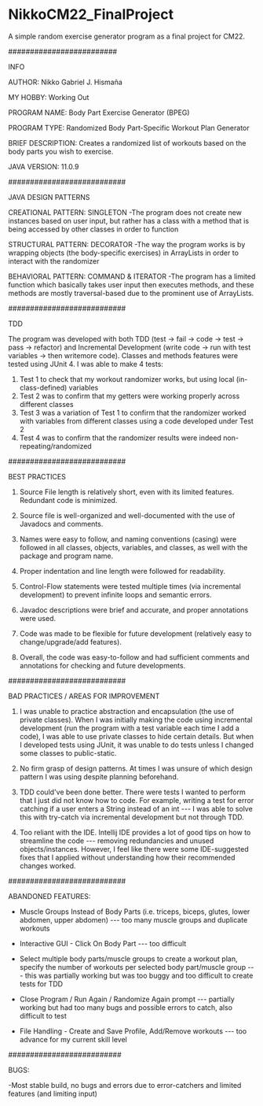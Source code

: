# NikkoCM22_FinalProject
A simple random exercise generator program as a final project for CM22.

#########################

INFO

AUTHOR:             Nikko Gabriel J. Hismaña

MY HOBBY:  Working Out

PROGRAM NAME:       Body Part Exercise Generator (BPEG)

PROGRAM TYPE:       Randomized Body Part-Specific Workout Plan Generator

BRIEF DESCRIPTION:  Creates a randomized list of workouts based on the body parts you wish to exercise.

JAVA VERSION:       11.0.9

###########################

JAVA DESIGN PATTERNS

CREATIONAL PATTERN: SINGLETON
-The program does not create new instances based on user input, but rather has a class with a method that is being accessed by other classes in order to function

STRUCTURAL PATTERN: DECORATOR
-The way the program works is by wrapping objects (the body-specific exercises) in ArrayLists in order to interact with the randomizer

BEHAVIORAL PATTERN: COMMAND & ITERATOR
-The program has a limited function which basically takes user input then executes methods, and these methods are mostly traversal-based due to the prominent use of ArrayLists.

###########################

TDD

The program was developed with both TDD (test -> fail -> code -> test -> pass -> refactor) and Incremental Development (write code ->  run with test variables -> then writemore code). Classes and methods features were tested using JUnit 4. I was able to make 4 tests:
1) Test 1 to check that my workout randomizer works, but using local (in-class-defined) variables
2) Test 2 was to confirm that my getters were working properly across different classes
3) Test 3 was a variation of Test 1 to confirm that the randomizer worked with variables from different classes using a code developed under Test 2
4) Test 4 was to confirm that the randomizer results were indeed non-repeating/randomized

###########################

BEST PRACTICES

1) Source File length is relatively short, even with its limited features. Redundant code is minimized.

2) Source file is well-organized and well-documented with the use of Javadocs and comments.

3) Names were easy to follow, and naming conventions (casing) were followed in all classes, objects, variables, and classes, as well with the package and program name. 

4) Proper indentation and line length were followed for readability.

5) Control-Flow statements were tested multiple times (via incremental development) to prevent infinite loops and semantic errors.

6) Javadoc descriptions were brief and accurate, and proper annotations were used.

7) Code was made to be flexible for future development (relatively easy to change/upgrade/add features).

8) Overall, the code was easy-to-follow and had sufficient comments and annotations for checking and future developments.

###########################

BAD PRACTICES / AREAS FOR IMPROVEMENT

1) I was unable to practice abstraction and encapsulation (the use of private classes). When I was initially making the code using incremental development (run the program with a test variable each time I add a code), I was able to use private classes to hide certain details. But when I developed tests using JUnit, it was unable to do tests unless I changed some classes to public-static.

2) No firm grasp of design patterns. At times I was unsure of which design pattern I was using despite planning beforehand.

3) TDD could've been done better. There were tests I wanted to perform that I just did not know how to code. For example, writing a test for error catching if a user enters a String instead of an int --- I was able to solve this with try-catch via incremental development but not through TDD.

4) Too reliant with the IDE. Intellij IDE provides a lot of good tips on how to streamline the code --- removing redundancies and unused objects/instances. However, I feel like there were some IDE-suggested fixes that I applied without understanding how their recommended changes worked.

###########################

ABANDONED FEATURES:

- Muscle Groups Instead of Body Parts (i.e. triceps, biceps, glutes, lower abdomen, upper abdomen)
--- too many muscle groups and duplicate workouts
  
- Interactive GUI - Click On Body Part 
--- too difficult
  
- Select multiple body parts/muscle groups to create a workout plan, specify the number of workouts per selected body part/muscle group 
--- this was partially working but was too buggy and too difficult to create tests for TDD
  
- Close Program / Run Again / Randomize Again prompt 
--- partially working but had too many bugs and possible errors to catch, also difficult to test
  
- File Handling - Create and Save Profile, Add/Remove workouts 
--- too advance for my current skill level
  
 ##########################
 
 BUGS:
 
 -Most stable build, no bugs and errors due to error-catchers and limited features (and limiting input)
